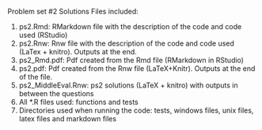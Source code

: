 Problem set #2 Solutions
Files included:
1) ps2.Rmd: RMarkdown file with the description of the code and code used (RStudio)
2) ps2.Rnw: Rnw file with the description of the code and code used (LaTex + knitro). Outputs at the end.
3) ps2_Rmd.pdf: Pdf created from the Rmd file (RMarkdown in RStudio)
6) ps2.pdf: Pdf created from the Rnw file (LaTeX+Knitr). Outputs at the end of the file.
7) ps2_MiddleEval.Rnw: ps2 solutions (LaTeX + knitro) with outputs in between the questions
7) All *.R files used: functions and tests
8) Directories used when running the code: tests, windows files, unix files, latex files and markdown files
